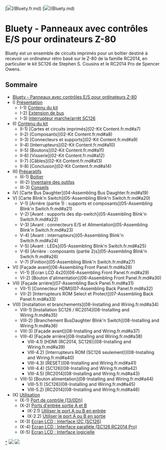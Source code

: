 <A id="top">
[<img src="https://www.countryflags.io/fr/flat/16.png">](Bluety.fr.md)
[<img src="https://www.countryflags.io/gb/flat/16.png">](Bluety.md)

# Bluety - Panneaux avec contrôles E/S pour ordinateurs Z-80<A id="a1"></A>

Bluety est un ensemble de circuits imprimés pour un boîtier destiné à recevoir un ordinateur rétro 
basé sur le Z-80 de la famille RC2014, en particulier le kit SC126 de Stephen S. Cousins et le RC2014 Pro
de Spencer Owens.

## Sommaire<A id="toc"></A>

- [Bluety - Panneaux avec contrôles E/S pour ordinateurs Z-80](#a1)
- I) [Présentation](01-Introduction.fr.md#a2)
  - I-1) [Contenu du kit](01-Introduction.fr.md#a3)
  - I-2) [Extension de bus](01-Introduction.fr.md#a4)
  - I-3) [Interrupteur marche/arrêt SC126](01-Introduction.fr.md#a5)
- II) [Contenu du kit](<02-Kit Content.fr.md#a6>)
  - II-1) [Cartes et circuits imprimés](02-Kit Content.fr.md#a7)
  - II-2) [Composants](02-Kit Content.fr.md#a8)
  - II-3) [Connecteurs et supports](02-Kit Content.fr.md#a9)
  - II-4) [Interrupteurs](02-Kit Content.fr.md#a10)
  - II-5) [Boutons](02-Kit Content.fr.md#a11)
  - II-6) [Visserie](02-Kit Content.fr.md#a12)
  - II-7) [Câbles](02-Kit Content.fr.md#a13)
  - II-8) [Conclusion](02-Kit Content.fr.md#a14)
- III) [Préparatifs](03-Preparing.fr.md#a15)
  - III-1) [Boitier](03-Preparing.fr.md#a16)
  - III-2) [Inventaire des outilss](03-Preparing.fr.md#a17)
  - III-3) [Conseils](03-Preparing.fr.md#a18)
- IV) [Carte Bus Daughter](04-Assembling Bus Daughter.fr.md#a19)
- V) [Carte Blink'n Switch](05-Assembling Blink'n Switch.fr.md#a20)
  - V-1) [Arrière (partie 1) : supports et composants](05-Assembling Blink'n Switch.fr.md#a21)
  - V-2) [Avant : supports des dip-switch](05-Assembling Blink'n Switch.fr.md#a22)
  - V-3) [Avant : connecteurs E/S et Alimentation](05-Assembling Blink'n Switch.fr.md#a23)
  - V-4) [Avant : interrupteurs](05-Assembling Blink'n Switch.fr.md#a24)
  - V-5) [Avant : LEDs](05-Assembling Blink'n Switch.fr.md#a25)
  - V-6) [Arrière : composants (partie 2)s](05-Assembling Blink'n Switch.fr.md#a26)
  - V-7) [Finition](05-Assembling Blink'n Switch.fr.md#a27)
- VI) [Façade avant](06-Assembling Front Panel.fr.md#a28)
  - VI-1) [Ecran LCD 4x20](06-Assembling Front Panel.fr.md#a29)
  - VI-2) [Bouton d'alimentation](06-Assembling Front Panel.fr.md#a30)
- VII) [Façade arrière](07-Assembling Back Panel.fr.md#a31)
  - VII-1) [Connecteur HDMI](07-Assembling Back Panel.fr.md#a32)
  - VII-2) [Interrupteurs ROM Select et Protect](07-Assembling Back Panel.fr.md#a33)
- VIII) [Installation et branchements](08-Installing and Wiring.fr.md#a34)
  - VIII-1) [Installation SC126 / RC2014](08-Installing and Wiring.fr.md#a35)
  - VIII-2) [Branchement BusDaughter Blink'n Switch](08-Installing and Wiring.fr.md#a36)
  - VIII-3) [Façade avant](08-Installing and Wiring.fr.md#a37)
  - VIII-4) [Façade arrière](08-Installing and Wiring.fr.md#a38)
    - VIII-4.1) [HDMI (RC2014, SC126)](08-Installing and Wiring.fr.md#a39)
    - VIII-4.2) [Interrupteurs ROM (SC126 seulement)](08-Installing and Wiring.fr.md#a40)
    - VIII-4.3) [RESET](08-Installing and Wiring.fr.md#a41)
    - VIII-4.4) [SC126](08-Installing and Wiring.fr.md#a42)
    - VIII-4.5) [RC2014](08-Installing and Wiring.fr.md#a43)
  - VIII-5) [Bouton alimentation](08-Installing and Wiring.fr.md#a44)
    - VIII-5.1) [SC126](08-Installing and Wiring.fr.md#a45)
    - VIII-5.2) [RC2014](08-Installing and Wiring.fr.md#a46)
- IX) [Utilisation](09-Using.fr.md#a47)
  - IX-1) [Port de contrôle (13/0Dh)](09-Using.fr.md#a48)
  - IX-2) [Ports d'entrée sortie A et B](09-Using.fr.md#a49)
    - IX-2.1) [Utiliser le port A ou B en entrée](09-Using.fr.md#a50)
    - IX-2.2) [Utiliser le port A ou B en sortie](09-Using.fr.md#a51)
  - IX-3) [Ecran LCD : Interface I2C (SC126)](09-Using.fr.md#a52)
  - IX-4) [Ecran LCD : Interface parallèle (SC126,RC2014 Pro)](09-Using.fr.md#a53)
  - IX-5) [Ecran LCD : Interface logicielle](09-Using.fr.md#a54)

[^](#top)
[<img src="https://www.countryflags.io/fr/flat/16.png">](Bluety.fr.md)
[<img src="https://www.countryflags.io/gb/flat/16.png">](Bluety.md)
